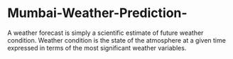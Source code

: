 # Mumbai-Weather-Prediction-
A weather forecast is simply a scientific estimate of future weather condition. Weather condition is the state of the atmosphere at a given time expressed in terms of the most significant weather variables.  
